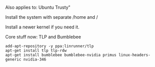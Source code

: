 Also applies to: Ubuntu Trusty"

Install the system with separate /home and /

Install a newer kernel if you need it.

Core stuff now: TLP and Bumblebee

    add-apt-repository -y ppa:linrunner/tlp
    apt-get install tlp tlp-rdw 
    apt-get install bumblebee bumblebee-nvidia primus linux-headers-generic nvidia-346


	
